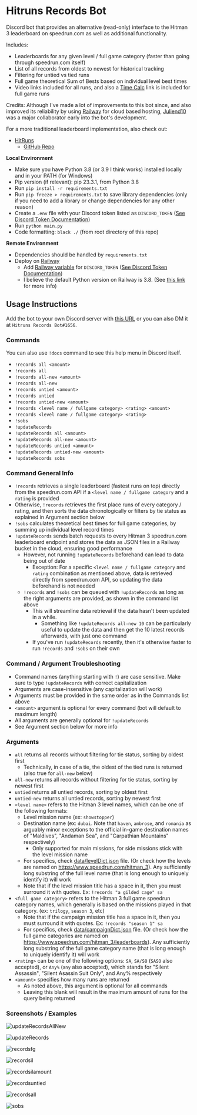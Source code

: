 # Hitruns Records Bot

Discord bot that provides an alternative (read-only) interface to the Hitman 3 leaderboard on speedrun.com as well as additional functionality.

Includes:

- Leaderboards for any given level / full game category (faster than going through speedrun.com itself)
- List of all records from oldest to newest for historical tracking
- Filtering for untied vs tied runs
- Full game theoretical Sum of Bests based on individual level best times
- Video links included for all runs, and also a [Time Calc](https://solderq35.github.io/fg-time-calc/) link is included for full game runs

Credits: Although I've made a lot of improvements to this bot since, and also improved its reliability by using [Railway](https://railway.app/) for cloud based hosting, [Juliend10](https://www.speedrun.com/users/juliend10) was a major collaborator early into the bot's development.

For a more traditional leaderboard implementation, also check out:

- [HitRuns](https://hitruns.vercel.app/)
  - [GitHub Repo](https://github.com/solderq35/hitruns)

**Local Environment**

- Make sure you have Python 3.8 (or 3.9 I think works) installed locally and in your PATH (for Windows)
- Pip version (if relevant): pip 23.3.1, from Python 3.8
- Run `pip install -r requirements.txt`
- Run `pip freeze > requirements.txt` to save library dependencies (only if you need to add a library or change dependencies for any other reason)
- Create a `.env` file with your Discord token listed as `DISCORD_TOKEN` ([See Discord Token Documentation](https://docs.discordbotstudio.org/setting-up-dbs/finding-your-bot-token))
- Run `python main.py`
- Code formatting: `black ./` (from root directory of this repo)

**Remote Environment**

- Dependencies should be handled by `requirements.txt`
- Deploy on [Railway](https://railway.app/)
  - Add [Railway variable](https://docs.railway.app/develop/variables) for `DISCORD_TOKEN` ([See Discord Token Documentation](https://docs.discordbotstudio.org/setting-up-dbs/finding-your-bot-token))
  - I believe the default Python version on Railway is 3.8. (See [this link](https://nixpacks.com/docs/providers/python) for more info)

## Usage Instructions

Add the bot to your own Discord server with [this URL](https://discord.com/api/oauth2/authorize?client_id=1048593224735932508&permissions=2147486720&scope=bot%20applications.commands) or you can also DM it at `Hitruns Records Bot#1656`.

### Commands

You can also use `!docs` command to see this help menu in Discord itself.
- `!records all <amount>`
- `!records all`
- `!records all-new <amount>`
- `!records all-new`
- `!records untied <amount>`
- `!records untied`
- `!records untied-new <amount>`
- `!records <level name / fullgame category> <rating> <amount>`
- `!records <level name / fullgame category> <rating>`
- `!sobs`
- `!updateRecords`
- `!updateRecords all <amount>`
- `!updateRecords all-new <amount>`
- `!updateRecords untied <amount>`
- `!updateRecords untied-new <amount>`
- `!updateRecords sobs`

### Command General Info
- `!records` retrieves a single leaderboard (fastest runs on top) directly from the speedrun.com API if a `<level name / fullgame category` and a `rating` is provided
- Otherwise, `!records` retrieves the first place runs of every category / rating, and then sorts the data chronologically or filters by tie status as explained in Argument section below
- `!sobs` calculates theoretical best times for full game categories, by summing up individual level record times
- `!updateRecords` sends batch requests to every Hitman 3 speedrun.com leaderboard endpoint and stores the data as JSON files in a Railway bucket in the cloud, ensuring good performance
  - However, not running `!updateRecords` beforehand can lead to data being out of date
    - Exception: For a specific `<level name / fullgame category` and `rating` combination as mentioned above, data is retrieved directly from speedrun.com API, so updating the data beforehand is not needed
  - `!records` and `!sobs` can be queued with `!updateRecords` as long as the right arguments are provided, as shown in the command list above
    - This will streamline data retrieval if the data hasn't been updated in a while.
      - Something like `!updateRecords all-new 10` can be particularly useful to update the data and then get the 10 latest records afterwards, with just one command
    - If you've run `!updateRecords` recently, then it's otherwise faster to run `!records` and `!sobs` on their own

### Command / Argument Troubleshooting

- Command names (anything starting with `!`) are case sensitive. Make sure to type `!updateRecords` with correct capitalization
- Arguments are case-insensitive (any capitalization will work)
- Arguments must be provided in the same order as in the Commands list above
- `<amount>` argument is optional for every command (bot will default to maximum length)
- All arguments are generally optional for `!updateRecords`
- See Argument section below for more info

### Arguments

- `all` returns all records without filtering for tie status, sorting by oldest first
  - Technically, in case of a tie, the oldest of the tied runs is returned (also true for `all-new` below)
- `all-new` returns all records without filtering for tie status, sorting by newest first
- `untied` returns all untied records, sorting by oldest first
- `untied-new` returns all untied records, sorting by newest first
- `<level name>` refers to the Hitman 3 level names, which can be one of the following formats:
  - Level mission name (ex: `showstopper`)
  - Destination name (ex: `dubai`. Note that `haven`, `ambrose`, and `romania` as arguably minor exceptions to the official in-game destination names of "Maldives", "Andaman Sea", and "Carpathian Mountains" respectively)
    - Only supported for main missions, for side missions stick with the level mission name
  - For specifics, check [data/levelDict.json](data/levelDict.json) file. (Or check how the levels are named on https://www.speedrun.com/hitman_3). Any sufficiently long substring of the full level name (that is long enough to uniquely identify it) will work
  - Note that if the level mission title has a space in it, then you must surround it with quotes. Ex: `!records "a gilded cage" sa`
- `<full game category>` refers to the Hitman 3 full game speedrun category names, which generally is based on the missions played in that category. (ex: `trilogy`, `season 3`, etc)
  - Note that if the campaign mission title has a space in it, then you must surround it with quotes. Ex: `!records "season 1" sa`
  - For specifics, check [data/campaignDict.json](data/campaignDict.json) file. (Or check how the full game categories are named on https://www.speedrun.com/hitman_3/leaderboards). Any sufficiently long substring of the full game category name (that is long enough to uniquely identify it) will work
- `<rating>` can be one of the following options: `SA`, `SA/SO` (`SASO` also accepted), or `Any%` (`any` also accepted), which stands for "Silent Assassin", "Silent Asassin Suit Only", and Any%  respectively
- `<amount>` specifies how many runs are returned
  - As noted above, this argument is optional for all commands
  - Leaving this blank will result in the maximum amount of runs for the query being returned

### Screenshots / Examples

![updateRecordsAllNew](https://media.discordapp.net/attachments/1113022395243036682/1203184450423226469/image.png?ex=65d02bd7&is=65bdb6d7&hm=03a2a2f519ac5b5bcd2765407c9bff95f30eaf30ec7cd2029671328430f13989)

![updateRecords](https://media.discordapp.net/attachments/1018323831468851202/1048705618078351380/image.png)

![recordsfg](https://media.discordapp.net/attachments/1018323831468851202/1049091135022317589/image.png)

![recordsil](https://media.discordapp.net/attachments/1018323831468851202/1049091366594019438/image.png)

![recordsilamount](https://media.discordapp.net/attachments/1113022395243036682/1203185389456592909/image.png?ex=65d02cb6&is=65bdb7b6&hm=031cd5da223075930e1a4897f413c54c8b71ce5c1e0a6cbb203d3f19dd5f5721)

![recordsuntied](https://media.discordapp.net/attachments/1018323831468851202/1203185817179258930/image.png?ex=65d02d1c&is=65bdb81c&hm=c0e2561d33ba17c749a2b8354b14fa2c2e10439e6e19a6a783c7099b9f874930)

![recordsall](https://media.discordapp.net/attachments/1113022395243036682/1203185721419112468/image.png?ex=65d02d06&is=65bdb806&hm=2257aa47a98168809835696d42b4683e9448d93ebc4d3f0e279fab3c02e4f95d)

![sobs](https://media.discordapp.net/attachments/1018323831468851202/1048705959893139526/image.png)
